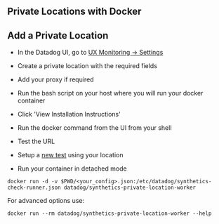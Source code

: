 Private Locations with Docker
--

Add a Private Location
--

* In the Datadog UI, go to
[UX Monitoring -> Settings](https://app.datadoghq.com/synthetics/settings/private-locations)  

* Create a private location with the required fields  

* Add your proxy if required  

* Run the bash script on your host where you will run your docker container  

* Click 'View Installation Instructions'  

* Run the docker command from the UI from your shell  

* Test the URL  

* Setup a [new test](https://app.datadoghq.com/synthetics/tests)
using your location  

* Run your container in detached mode  

```  
docker run -d -v $PWD/<your_config>.json:/etc/datadog/synthetics-check-runner.json datadog/synthetics-private-location-worker  
```  

For advanced options use:  

```  
docker run --rm datadog/synthetics-private-location-worker --help  
```  
